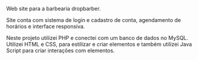 Web site para a barbearia dropbarber. 

Site conta com sistema de login e cadastro de conta, agendamento de horários e interface responsiva. 

Neste projeto utilizei PHP e conectei com um banco de dados no MySQL. Utilizei HTML e CSS, para estilizar e criar elementos e também utilizei Java Script para criar interações com elementos.
